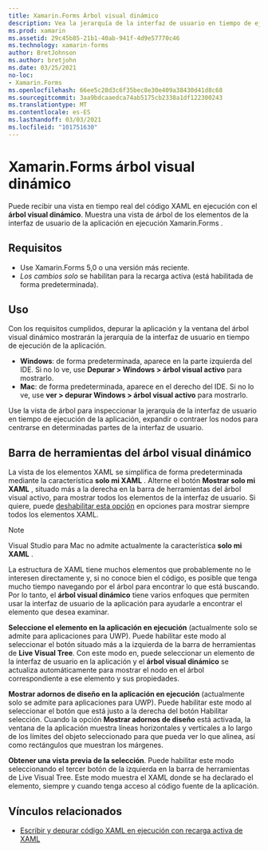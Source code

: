 ```yaml
---
title: Xamarin.Forms Árbol visual dinámico
description: Vea la jerarquía de la interfaz de usuario en tiempo de ejecución de la aplicación durante la depuración.
ms.prod: xamarin
ms.assetid: 29c45b85-21b1-40ab-941f-4d9e57770c46
ms.technology: xamarin-forms
author: BretJohnson
ms.author: bretjohn
ms.date: 03/25/2021
no-loc:
- Xamarin.Forms
ms.openlocfilehash: 66ee5c28d3c6f35bec8e30e409a38430d41d8c68
ms.sourcegitcommit: 3aa9bdcaaedca74ab5175cb2338a1df122300243
ms.translationtype: MT
ms.contentlocale: es-ES
ms.lasthandoff: 03/03/2021
ms.locfileid: "101751630"
---
```

# <a name="xamarinforms-live-visual-tree"></a>Xamarin.Forms árbol visual dinámico

Puede recibir una vista en tiempo real del código XAML en ejecución con el **árbol visual dinámico**. Muestra una vista de árbol de los elementos de la interfaz de usuario de la aplicación en ejecución Xamarin.Forms .

## <a name="requirements"></a>Requisitos

* Use Xamarin.Forms 5,0 o una versión más reciente.
* *Los cambios solo* se habilitan para la recarga activa (está habilitada de forma predeterminada).

## <a name="usage"></a>Uso

Con los requisitos cumplidos, depurar la aplicación y la ventana del árbol visual dinámico mostrarán la jerarquía de la interfaz de usuario en tiempo de ejecución de la aplicación.

  * **Windows**: de forma predeterminada, aparece en la parte izquierda del IDE. Si no lo ve, use **Depurar > Windows > árbol visual activo** para mostrarlo.
  * **Mac**: de forma predeterminada, aparece en el derecho del IDE. Si no lo ve, use **ver > depurar Windows > árbol visual activo** para mostrarlo.

Use la vista de árbol para inspeccionar la jerarquía de la interfaz de usuario en tiempo de ejecución de la aplicación, expandir o contraer los nodos para centrarse en determinadas partes de la interfaz de usuario.

## <a name="live-visual-tree-toolbar"></a>Barra de herramientas del árbol visual dinámico 

La vista de los elementos XAML se simplifica de forma predeterminada mediante la característica **solo mi XAML** . Alterne el botón **Mostrar solo mi XAML** , situado más a la derecha en la barra de herramientas del árbol visual activo, para mostrar todos los elementos de la interfaz de usuario. Si quiere, puede [deshabilitar esta opción](/visualstudio/debugger/general-debugging-options-dialog-box.md) en opciones para mostrar siempre todos los elementos XAML.

> [!NOTE]
> Visual Studio para Mac no admite actualmente la característica **solo mi XAML** .

La estructura de XAML tiene muchos elementos que probablemente no le interesen directamente y, si no conoce bien el código, es posible que tenga mucho tiempo navegando por el árbol para encontrar lo que está buscando. Por lo tanto, el **árbol visual dinámico** tiene varios enfoques que permiten usar la interfaz de usuario de la aplicación para ayudarle a encontrar el elemento que desea examinar.

**Seleccione el elemento en la aplicación en ejecución** (actualmente solo se admite para aplicaciones para UWP). Puede habilitar este modo al seleccionar el botón situado más a la izquierda de la barra de herramientas de **Live Visual Tree**. Con este modo en, puede seleccionar un elemento de la interfaz de usuario en la aplicación y el **árbol visual dinámico** se actualiza automáticamente para mostrar el nodo en el árbol correspondiente a ese elemento y sus propiedades. 

**Mostrar adornos de diseño en la aplicación en ejecución** (actualmente solo se admite para aplicaciones para UWP). Puede habilitar este modo al seleccionar el botón que está justo a la derecha del botón Habilitar selección. Cuando la opción **Mostrar adornos de diseño** está activada, la ventana de la aplicación muestra líneas horizontales y verticales a lo largo de los límites del objeto seleccionado para que pueda ver lo que alinea, así como rectángulos que muestran los márgenes.

**Obtener una vista previa de la selección**. Puede habilitar este modo seleccionando el tercer botón de la izquierda en la barra de herramientas de Live Visual Tree. Este modo muestra el XAML donde se ha declarado el elemento, siempre y cuando tenga acceso al código fuente de la aplicación.

## <a name="related-links"></a>Vínculos relacionados

- [Escribir y depurar código XAML en ejecución con recarga activa de XAML](hot-reload.md)
